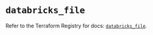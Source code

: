 # `databricks_file`

Refer to the Terraform Registry for docs: [`databricks_file`](https://registry.terraform.io/providers/databricks/databricks/1.40.0/docs/resources/file).
